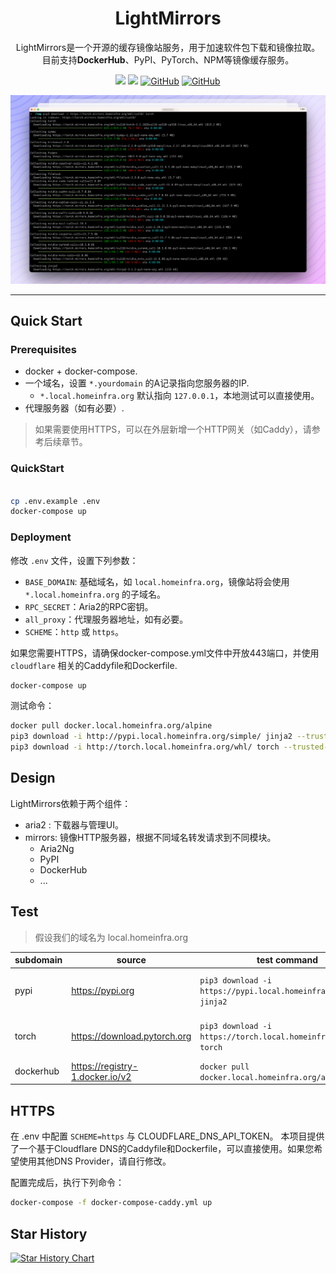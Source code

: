 <div align="center">

# LightMirrors

LightMirrors是一个开源的缓存镜像站服务，用于加速软件包下载和镜像拉取。
目前支持**DockerHub**、PyPI、PyTorch、NPM等镜像缓存服务。

<a href='https://github.com/NoCLin/LightMirrors/'><img src='https://img.shields.io/badge/Light-Mirrors-green'></a>
<a href='https://github.com/homeinfra-org/infra'><img src='https://img.shields.io/static/v1?label=Home&message=Infra&color=orange'></a>
[![GitHub](https://img.shields.io/github/stars/NoCLin/LightMirrors?style=social)](https://github.com/NoCLin/LightMirrors)
[![GitHub](https://img.shields.io/github/forks/NoCLin/LightMirrors?style=social)](https://github.com/NoCLin/LightMirrors)

![Demo](docs/images/1.png)

</div>


---

## Quick Start

### Prerequisites

- docker + docker-compose.
- 一个域名，设置 `*.yourdomain` 的A记录指向您服务器的IP.
    - `*.local.homeinfra.org` 默认指向 `127.0.0.1`，本地测试可以直接使用。
- 代理服务器（如有必要）.

> 如果需要使用HTTPS，可以在外层新增一个HTTP网关（如Caddy），请参考后续章节。

### QuickStart

```bash

cp .env.example .env
docker-compose up

```

### Deployment

修改 `.env` 文件，设置下列参数：

- `BASE_DOMAIN`: 基础域名，如 `local.homeinfra.org`，镜像站将会使用 `*.local.homeinfra.org` 的子域名。
- `RPC_SECRET`：Aria2的RPC密钥。
- `all_proxy`：代理服务器地址，如有必要。
- `SCHEME`：`http` 或 `https`。

如果您需要HTTPS，请确保docker-compose.yml文件中开放443端口，并使用`cloudflare` 相关的Caddyfile和Dockerfile.

```bash
docker-compose up
```

测试命令：

```bash
docker pull docker.local.homeinfra.org/alpine
pip3 download -i http://pypi.local.homeinfra.org/simple/ jinja2 --trusted-host pypi.local.homeinfra.org
pip3 download -i http://torch.local.homeinfra.org/whl/ torch --trusted-host torch.local.homeinfra.org
```

## Design

LightMirrors依赖于两个组件：

- aria2 : 下载器与管理UI。
- mirrors: 镜像HTTP服务器，根据不同域名转发请求到不同模块。
  - Aria2Ng
  - PyPI
  - DockerHub
  - ...

## Test

> 假设我们的域名为 local.homeinfra.org

| subdomain | source                          | test command                                                      | test command (http)                                                                                      |
|-----------|---------------------------------|-------------------------------------------------------------------|----------------------------------------------------------------------------------------------------------| 
| pypi      | https://pypi.org                | `pip3 download -i https://pypi.local.homeinfra.org/simple jinja2` | `pip3 download -i http://pypi.local.homeinfra.org/simple jinja2 --trusted-host pypi.local.homeinfra.org` | 
| torch     | https://download.pytorch.org    | `pip3 download -i https://torch.local.homeinfra.org/whl/ torch`   | `pip3 download -i http://torch.local.homeinfra.org/whl/ torch --trusted-host torch.local.homeinfra.org`  | 
| dockerhub | https://registry-1.docker.io/v2 | `docker pull docker.local.homeinfra.org/alpine`                   | `docker pull docker.local.homeinfra.org/alpine`                                                          |

## HTTPS

在 .env 中配置 `SCHEME=https` 与 CLOUDFLARE_DNS_API_TOKEN。
本项目提供了一个基于Cloudflare DNS的Caddyfile和Dockerfile，可以直接使用。如果您希望使用其他DNS Provider，请自行修改。

配置完成后，执行下列命令：

```bash
docker-compose -f docker-compose-caddy.yml up
```

## Star History

[![Star History Chart](https://api.star-history.com/svg?repos=NoCLin/LightMirrors&type=Date)](https://star-history.com/#NoCLin/LightMirrors&Date)


